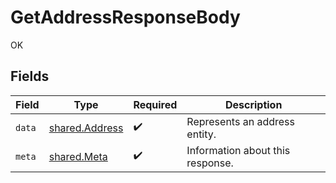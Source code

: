 # GetAddressResponseBody

OK


## Fields

| Field                                                   | Type                                                    | Required                                                | Description                                             |
| ------------------------------------------------------- | ------------------------------------------------------- | ------------------------------------------------------- | ------------------------------------------------------- |
| `data`                                                  | [shared.Address](../../../sdk/models/shared/address.md) | :heavy_check_mark:                                      | Represents an address entity.                           |
| `meta`                                                  | [shared.Meta](../../../sdk/models/shared/meta.md)       | :heavy_check_mark:                                      | Information about this response.                        |